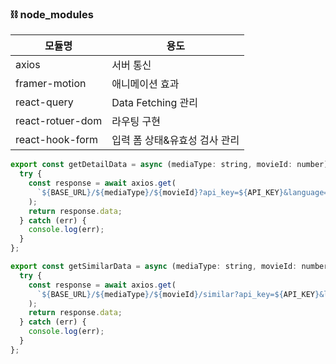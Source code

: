 ### ⛓ node_modules

| 모듈명              | 용도                                   |
| ------------------- | -------------------------------------- |
| axios               | 서버 통신                              |
| framer-motion       | 애니메이션 효과                        |
| react-query         | Data Fetching 관리                     |
| react-rotuer-dom    | 라우팅 구현                            |
| react-hook-form     | 입력 폼 상태&유효성 검사 관리          |


```js
export const getDetailData = async (mediaType: string, movieId: number) => {
  try {
    const response = await axios.get(
      `${BASE_URL}/${mediaType}/${movieId}?api_key=${API_KEY}&language=ko`
    );
    return response.data;
  } catch (err) {
    console.log(err);
  }
};

export const getSimilarData = async (mediaType: string, movieId: number) => {
  try {
    const response = await axios.get(
      `${BASE_URL}/${mediaType}/${movieId}/similar?api_key=${API_KEY}&language=ko`
    );
    return response.data;
  } catch (err) {
    console.log(err);
  }
};
```
